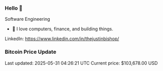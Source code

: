 ### Hello 🤙  

Software Engineering

- 🔭 I love computers, finance, and building things.
  
LinkedIn: https://www.linkedin.com/in/thejustinbishop/  



























































































































































































































































































































































































































































































































































### Bitcoin Price Update
Last updated: 2025-05-31 04:26:21 UTC
Current price: $103,678.00 USD
